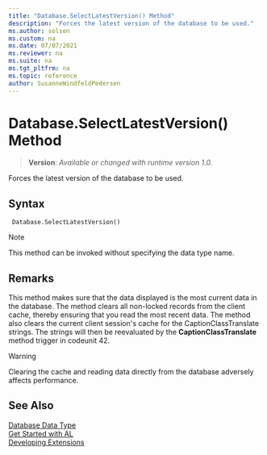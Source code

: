 ```yaml
---
title: "Database.SelectLatestVersion() Method"
description: "Forces the latest version of the database to be used."
ms.author: solsen
ms.custom: na
ms.date: 07/07/2021
ms.reviewer: na
ms.suite: na
ms.tgt_pltfrm: na
ms.topic: reference
author: SusanneWindfeldPedersen
---
```

[//]: # (START>DO_NOT_EDIT)
[//]: # (IMPORTANT:Do not edit any of the content between here and the END>DO_NOT_EDIT.)
[//]: # (Any modifications should be made in the .xml files in the ModernDev repo.)
# Database.SelectLatestVersion() Method
> **Version**: _Available or changed with runtime version 1.0._

Forces the latest version of the database to be used.


## Syntax
```AL
 Database.SelectLatestVersion()
```
> [!NOTE]
> This method can be invoked without specifying the data type name.



[//]: # (IMPORTANT: END>DO_NOT_EDIT)

## Remarks

This method makes sure that the data displayed is the most current data in the database. The method clears all non-locked records from the client cache, thereby ensuring that you read the most recent data. The method also clears the current client session's cache for the CaptionClassTranslate strings. The strings will then be reevaluated by the **CaptionClassTranslate** method trigger in codeunit 42.  
  
> [!WARNING]  
> Clearing the cache and reading data directly from the database adversely affects performance.  
  

## See Also
[Database Data Type](database-data-type.md)  
[Get Started with AL](../../devenv-get-started.md)  
[Developing Extensions](../../devenv-dev-overview.md)